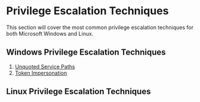 # Privilege Escalation Techniques

This section will cover the most common privilege escalation techniques for both Microsoft Windows and Linux.

## Windows Privilege Escalation Techniques

1) [Unquoted Service Paths](unquoted-service-privilege-escalation.md)
2) [Token Impersonation](token-impersonation.md)


## Linux Privilege Escalation Techniques

